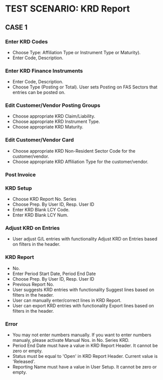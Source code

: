 # TEST SCENARIO: KRD Report


## CASE 1

### Enter KRD Codes

- Choose Type: Affiliation Type or Instrument Type or Maturity). 
- Enter Code, Description.

### Enter KRD Finance Instruments

- Enter Code, Description.
- Choose Type (Posting or Total). User sets Posting on FAS Sectors that entries can be posted on.

### Edit Customer/Vendor Posting Groups

- Choose appropriate KRD Claim/Liability.
- Choose appropriate KRD Instrument Type.
- Choose appropriate KRD Maturity.

### Edit Customer/Vendor Card 

- Choose appropriate KRD Non-Resident Sector Code for the customer/vendor. 
- Choose appropriate KRD Affiliation Type for the customer/vendor.

### Post Invoice

### KRD Setup

- Choose KRD Report No. Series 
- Choose Prep. By User ID, Resp. User ID
- Enter KRD Blank LCY Code. 
- Enter KRD Blank LCY Num. 

### Adjust KRD on Entries

- User adjust G/L entries with functionality Adjust KRD on Entries based on filters in the header.

### KRD Report

- No.
- Enter Period Start Date, Period End Date
- Choose Prep. By User ID, Resp. User ID
- Previous Report No.
- User suggests KRD entries with functionality Suggest lines based on filters in the header.
- User can manually enter/correct lines in KRD Report.
- User can export KRD entries with functionality Export lines based on filters in the header.

### Error

- You may not enter numbers manually. If you want to enter numbers manualy, please activate Manual Nos. in No. Series KRD.
- Period End Date must have a value in KRD Report Header. It cannot be zero or empty. 
- Status must be equal to 'Open' in KRD Report Header. Current value is 'Released'.
- Reporting Name must have a value in User Setup. It cannot be zero or empty.
